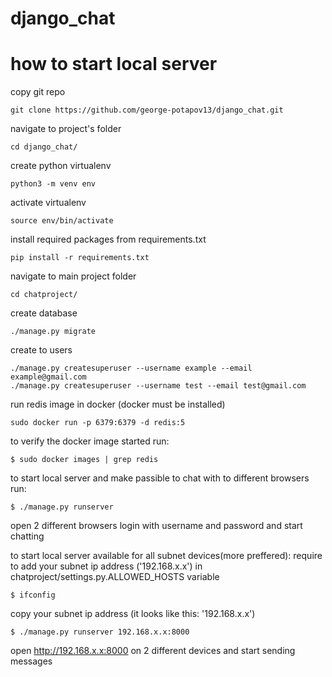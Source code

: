 # django_chat

# how to start local server

copy git repo

    git clone https://github.com/george-potapov13/django_chat.git

navigate to project's folder

    cd django_chat/
    
create python virtualenv

    python3 -m venv env
    
activate virtualenv
    
    source env/bin/activate
    
install required packages from requirements.txt
    
    pip install -r requirements.txt
    
navigate to main project folder
    
    cd chatproject/
    
create database
    
    ./manage.py migrate
    
create to users
    
    ./manage.py createsuperuser --username example --email example@gmail.com
    ./manage.py createsuperuser --username test --email test@gmail.com
    
run redis image in docker (docker must be installed)
    
    sudo docker run -p 6379:6379 -d redis:5
    
to verify the docker image started run:

    $ sudo docker images | grep redis

to start local server and make passible to chat with to different browsers run:

    $ ./manage.py runserver

open 2 different browsers login with username and password and start chatting


to start local server available for all subnet devices(more preffered):
require to add your subnet ip address ('192.168.x.x')
in chatproject/settings.py.ALLOWED_HOSTS variable

    $ ifconfig
    
copy your subnet ip address (it looks like this: '192.168.x.x')

    $ ./manage.py runserver 192.168.x.x:8000

open http://192.168.x.x:8000 on 2 different devices and start sending messages
